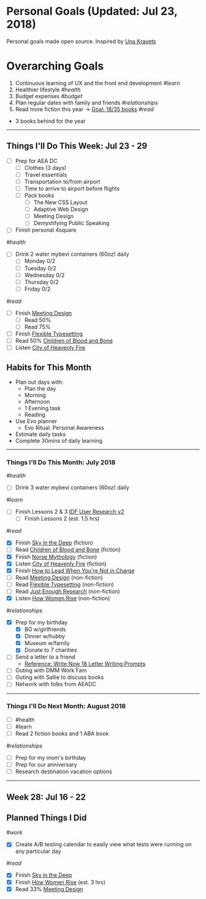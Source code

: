 Personal Goals (Updated: Jul 23, 2018)
==============

Personal goals made open source. Inspired by [Una Kravets](https://una.im/personal-goals-guide/)

# Overarching Goals
1. Continuous learning of UX and the front end development _#learn_
2. Healthier lifestyle _#health_
3. Budget expenses _#budget_
4. Plan regular dates with family and friends _#relationships_
5. Read more fiction this year -> [Goal: 18/35 books](https://www.goodreads.com/user_challenges/10348403) _#read_ 
  - 3 books behind for the year

---

## Things I'll Do This Week: Jul 23 - 29

- [ ] Prep for AEA DC
  - [ ] Clothes (3 days)
  - [ ] Travel essentials
  - [ ] Transportation to/from airport
  - [ ] Time to arrive to airport before flights
  - [ ] Pack books 
    - [ ] The New CSS Layout
    - [ ] Adaptive Web Design
    - [ ] Meeting Design
    - [ ] Demystifying Public Speaking
- [ ] Finish personal 4square
     
_#health_
- [ ] Drink 2 water mybevi containers (60oz) daily
  - [ ] Monday 0/2
  - [ ] Tuesday 0/2
  - [ ] Wednesday 0/2
  - [ ] Thursday 0/2
  - [ ] Friday 0/2

_#read_
- [ ] Finish [Meeting Design](https://www.goodreads.com/book/show/36687954-meeting-design) 
  - [ ] Read 50%
  - [ ] Read 75%
- [ ] Finish [Flexible Typesetting](https://abookapart.com/products/flexible-typesetting)
- [ ] Read 50% [Children of Blood and Bone](https://www.goodreads.com/book/show/34728667-children-of-blood-and-bone)
- [ ] Listen [City of Heavenly Fire](https://www.goodreads.com/book/show/8755785-city-of-heavenly-fire)

## Habits for This Month
- Plan out days with: 
  - Plan the day
  - Morning
  - Afternoon
  - 1 Evening task
  - Reading
- Use Evo planner
  - Evo Ritual: Personal Awareness
- Estimate daily tasks
- Complete 30mins of daily learning
  
---

### Things I'll Do This Month: July 2018
_#health_
- [ ] Drink 3 water mybevi containers (60oz) daily

_#learn_
- [ ] Finish Lessons 2 & 3 [IDF User Research v2](https://github.com/candicodeit/personal-goals/projects/3)
  - [ ] Finish Lessons 2 (est. 1.5 hrs)

_#read_
- [x] Finish [Sky in the Deep](https://www.goodreads.com/book/show/34726469-sky-in-the-deep1) (fiction)
- [ ] Read [Children of Blood and Bone](https://www.goodreads.com/book/show/34728667-children-of-blood-and-bone) (fiction)
- [x] Finish [Norse Mythology](https://www.goodreads.com/book/show/37903770-norse-mythology) (fiction) 
- [x] Listen [City of Heavenly Fire](https://www.goodreads.com/book/show/8755785-city-of-heavenly-fire) (fiction)
- [x] Finish [How to Lead When You're Not in Charge](https://www.goodreads.com/book/show/33098700-how-to-lead-when-you-re-not-in-charge)
- [ ] Read [Meeting Design](https://www.goodreads.com/book/show/36687954-meeting-design) (non-fiction)
- [ ] Read [Flexible Typesetting](https://abookapart.com/products/flexible-typesetting) (non-fiction)
- [ ] Read [Just Enough Research](https://abookapart.com/products/just-enough-research) (non-fiction)
- [x] Listen [How Women Rise](https://www.goodreads.com/book/show/36204301-how-women-rise) (non-fiction)

_#relationships_
- [x] Prep for my birthday
  - [x] BG w/girlfriends
  - [x] Dinner w/hubby
  - [x] Museum w/family
  - [x] Donate to 7 charities 
- [ ] Send a letter to a friend
  - [Reference: Write Now 18 Letter Writing Prompts](https://www.littlegirldesigns.com/write-now-18-letter-writing-prompts/)
- [ ] Outing with DMM Work Fam
- [ ] Outing with Sallie to discuss books
- [ ] Network with folks from AEADC

--- 

### Things I'll Do Next Month: August 2018
- [ ] #health
- [ ] #learn
- [ ] Read 2 fiction books and 1 ABA book

_#relationships_
- [ ] Prep for my mom's birthday
- [ ] Prep for our anniversary
- [ ] Research destination vacation options 

--- 
## Week 28: Jul 16 - 22

## Planned Things I Did

_#work_
- [x] Create A/B testing calendar to easily view what tests were running on any particular day

_#read_
- [x] Finish [Sky in the Deep](https://www.goodreads.com/book/show/34726469-sky-in-the-deep1)
- [x] Finish [How Women Rise](https://www.goodreads.com/book/show/36204301-how-women-rise) (est. 3 hrs)
- [x] Read 33% [Meeting Design](https://www.goodreads.com/book/show/36687954-meeting-design) 
